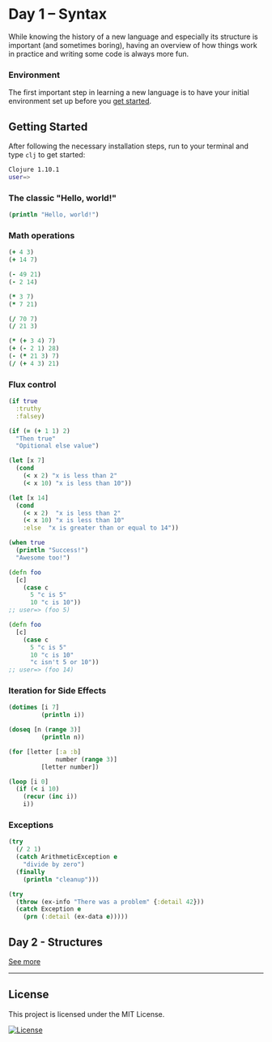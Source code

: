 # Day 1 – Syntax

While knowing the history of a new language and especially its structure is important (and sometimes boring), having an overview of how things work in practice and writing some code is always more fun.

### Environment

The first important step in learning a new language is to have your initial environment set up before you [get started](https://clojure.org/guides/getting_started).

## Getting Started

After following the necessary installation steps, run to your terminal and type `clj` to get started:

```bash
Clojure 1.10.1
user=> 
```

### The classic "Hello, world!"

```clojure
(println "Hello, world!")
```

### Math operations

```clojure
(+ 4 3)
(+ 14 7)

(- 49 21)
(- 2 14)

(* 3 7)
(* 7 21)

(/ 70 7)
(/ 21 3)

(* (+ 3 4) 7)
(+ (- 2 1) 28)
(- (* 21 3) 7)
(/ (+ 4 3) 21)
```

### Flux control

```clojure
(if true
  :truthy
  :falsey)

(if (= (+ 1 1) 2)
  "Then true"
  "Opitional else value")

(let [x 7]
  (cond
    (< x 2) "x is less than 2"
    (< x 10) "x is less than 10"))

(let [x 14]
  (cond
    (< x 2)  "x is less than 2"
    (< x 10) "x is less than 10"
    :else  "x is greater than or equal to 14"))

(when true
  (println "Success!")
  "Awesome too!")

(defn foo
  [c]
    (case c
      5 "c is 5"
      10 "c is 10"))
;; user=> (foo 5)

(defn foo
  [c]
    (case c
      5 "c is 5"
      10 "c is 10"
      "c isn't 5 or 10"))
;; user=> (foo 14)
```

### Iteration for Side Effects

```clojure
(dotimes [i 7]
         (println i))

(doseq [n (range 3)]
         (println n))

(for [letter [:a :b]
             number (range 3)]
         [letter number])

(loop [i 0]
  (if (< i 10)
    (recur (inc i))
    i))
```

### Exceptions

```clojure
(try
  (/ 2 1)
  (catch ArithmeticException e
    "divide by zero")
  (finally
    (println "cleanup")))

(try
  (throw (ex-info "There was a problem" {:detail 42}))
  (catch Exception e
    (prn (:detail (ex-data e)))))
```

## Day 2 - Structures
[See more](/day2)

---

## License

This project is licensed under the MIT License.

[![License](http://img.shields.io/:license-mit-black.svg?style=flat-square)](http://badges.mit-license.org)
